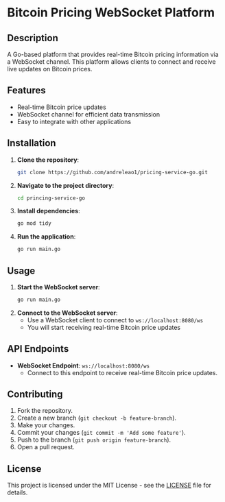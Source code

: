 # Bitcoin Pricing WebSocket Platform  

## Description
A Go-based platform that provides real-time Bitcoin pricing information via a WebSocket channel. This platform allows clients to connect and receive live updates on Bitcoin prices.

## Features
- Real-time Bitcoin price updates
- WebSocket channel for efficient data transmission
- Easy to integrate with other applications

## Installation
1. **Clone the repository**:
    ```sh
    git clone https://github.com/andreleao1/pricing-service-go.git
    ```
2. **Navigate to the project directory**:
    ```sh
    cd princing-service-go
    ```
3. **Install dependencies**:
    ```sh
    go mod tidy
    ```
4. **Run the application**:
    ```sh
    go run main.go
    ```

## Usage
1. **Start the WebSocket server**:
    ```sh
    go run main.go
    ```
2. **Connect to the WebSocket server**:
    - Use a WebSocket client to connect to `ws://localhost:8080/ws`
    - You will start receiving real-time Bitcoin price updates

## API Endpoints
- **WebSocket Endpoint**: `ws://localhost:8080/ws`
    - Connect to this endpoint to receive real-time Bitcoin price updates.

## Contributing
1. Fork the repository.
2. Create a new branch (`git checkout -b feature-branch`).
3. Make your changes.
4. Commit your changes (`git commit -m 'Add some feature'`).
5. Push to the branch (`git push origin feature-branch`).
6. Open a pull request.

## License
This project is licensed under the MIT License - see the [LICENSE](LICENSE) file for details.